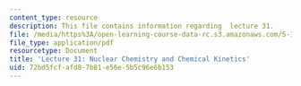 ```yaml
---
content_type: resource
description: This file contains information regarding  lecture 31.
file: /media/https%3A/open-learning-course-data-rc.s3.amazonaws.com/5-111sc-principles-of-chemical-science-fall-2014/72bd5fcfafd87b81e56e5b5c96e6b153_MIT5_111F14_Lecture31.pdf
file_type: application/pdf
resourcetype: Document
title: 'Lecture 31: Nuclear Chemistry and Chemical Kinetics'
uid: 72bd5fcf-afd8-7b81-e56e-5b5c96e6b153
---
```

